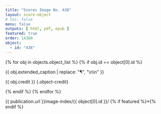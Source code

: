 ```yaml
---
title: "Scores Image No. 438"
layout: score-object
# toc: false
menu: false
outputs: [ html, pdf, epub ]
featured: true
order: 14380
object:
  - id: "438"
---
```


{% for obj in objects.object_list %}
{% if obj.id == object[0].id %}

{{ obj.extended_caption | replace: "¶", "\n\n" }}

{{ obj.credit }} {.object-credit}

{% endif %}
{% endfor %}

<div class="object-credit object-url is-print-only">

{{ publication.url }}image-index/{{ object[0].id }}/ {% if featured %}*{% endif %}

</div>
